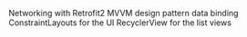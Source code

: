 Networking with Retrofit2
MVVM design pattern
data binding
ConstraintLayouts for the UI
RecyclerView for the list views
